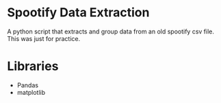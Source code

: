 # Spootify Data Extraction
A python script that extracts and group data from an old spootify csv file. This was just for practice.

# Libraries
- Pandas
- matplotlib
